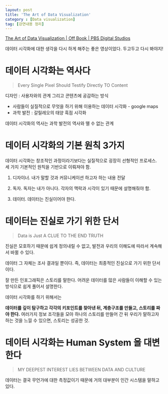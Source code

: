 ```yaml
---
layout: post
title: 'The Art of Data Visualization'
category : [Data visualization]
tag: [강연내용 정리]
---
```


[The Art of Data Visualization | Off Book | PBS Digital Studios](https://www.youtube.com/watch?v=AdSZJzb-aX8&feature=youtu.be)

데이터 시각화에 대한 생각을 다시 하게 해주는 좋은 영상이었다. 두고두고 다시 봐야지!   


# 데이터 시각화는 역사다 

> Every Single Pixel Should Testify Directly TO Content 
 
디자인 : 사용자와의 관계 그리고 콘텐츠에 공감하는 방식

* 사람들이 실질적으로 무엇을 하기 위해 이용하는 데이터 시각화 - google maps
* 과학 발전 : 갈릴레오의 태양 흑점 시각화 

데이터 시각화의 역사는 과학 발전의 역사와 뗄 수 없는 관계 
 
# 데이터 시각화의 기본 원칙 3가지 

데이터 시각화는 창조적인 과정이라기보다는 실질적으로 굉장히 선형적인 프로세스.  
세 가지 기본적인 원칙을 기반으로 이뤄져야 함.   

1. 디자이너. 내가 말할 것과 커뮤니케이션 하고자 하는 내용 전달   

2. 독자. 독자는 내가 아니다. 각자의 맥락과 시각이 있기 때문에 설명해줘야 함.  

3. 데이터. 데이터는 진실이어야 한다.  


# 데이터는 진실로 가기 위한 단서 

> Data is Just A CLUE TO THE END TRUTH

진실은 모호하기 때문에 쉽게 정의내릴 수 없고, 발전과 우리의 이해도에 따라서 계속해서 바뀔 수 있다.   

데이터 그 자체는 조사 결과일 뿐이다. 즉, 데이터는 최종적인 진실으로 가기 위한 단서이다.    

잘 만든 인포그래픽은 스토리를 말한다. 어려운 데이터를 많은 사람들이 이해할 수 있는 방식으로 쉽게 풀어서 설명한다.   

데이터 시각화를 하기 위해서는 

**데이터를 깊이 탐구하고 각각의 키포인트를 찾아낸 뒤, 계층구조를 만들고, 스토리를 짜야 한다.** 
여러가지 정보 조각들을 모아 하나의 스토리를 만들어 간 뒤 우리가 말하고자 하는 것을 느낄 수 있으면, 스토리는 성공한 것.


# 데이터 시각화는 Human System 을 대변한다 

> MY DEEPEST INTEREST LIES BETWEEN DATA AND CULTURE 

데이터는 결국 무언가에 대한 측정값이기 때문에 거의 대부분이 인간 시스템을 말하고 있다. 









